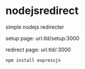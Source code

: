 # nodejsredirect
simple nodejs redirecter

setup page: url.tld/setup:3000

redirect page: url.tld/:3000

```npm install expressjs```
